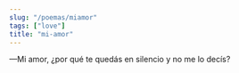 ```yaml
---
slug: "/poemas/miamor"
tags: ["love"]
title: "mi-amor"
---
```

—Mi amor, ¿por qué te quedás en silencio y no me lo decís?